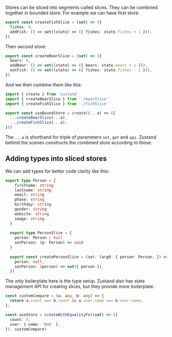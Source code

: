 Stores can be sliced into segments called slices. They can be combined together in bounded store. For example we can have first store:
```ts
export const createFishSlice = (set) => ({
  fishes: 0,
  addFish: () => set((state) => ({ fishes: state.fishes + 1 })),
})
```
Then second store:
```ts
export const createBearSlice = (set) => ({
  bears: 0,
  addBear: () => set((state) => ({ bears: state.bears + 1 })),
  eatFish: () => set((state) => ({ fishes: state.fishes - 1 })),
})
```
And we then combine them like this:
```ts
import { create } from 'zustand'
import { createBearSlice } from './bearSlice'
import { createFishSlice } from './fishSlice'

export const useBoundStore = create((...a) => ({
  ...createBearSlice(...a),
  ...createFishSlice(...a),
}))
```
The `...a` is shorthand for triple of parameters `set`, `get` and `api`. Zustand behind the scenes constructs the combined store according to those.
## Adding types into sliced stores
We can add types for better code clarity like this:
```ts
export type Person = {
    firstname: string
    lastname: string
    email: string
    phone: string
    birthday: string
    gender: string
    website: string
    image: string
  }
  
  export type PersonSlice = {
    person: Person | null
    setPerson: (p: Person) => void
  }
  
  export const createPersonSlice = (set: (arg0: { person: Person; }) => void): PersonSlice => ({
    person: null,
    setPerson: (person) => set({ person }),
  })
```
The only boilerplate here is the type setup. Zustand also has state management API for creating slices, but they provide more boilerplate.

```ts
const customCompare = (a: any, b: any) => {
  return a.count === b.count && a.user.name === b.user.name;
};

const useStore = createWithEqualityFn((set) => ({
  count: 0,
  user: { name: 'Bob' },
}), customCompare)
```